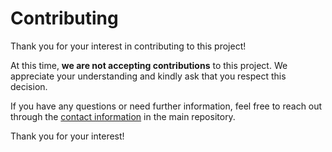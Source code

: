 # Contributing

Thank you for your interest in contributing to this project!

At this time, **we are not accepting contributions** to this project. We appreciate your understanding and kindly ask that you respect this decision.

If you have any questions or need further information, feel free to reach out through the [contact information](/README.md#contact) in the main repository.

Thank you for your interest!
